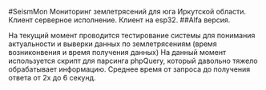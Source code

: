 #SeismMon
Мониторинг землетрясений для юга Иркутской области. Клиент серверное исполнение. Клиент на esp32. 
##Alfa версия.

На текущий момент проводится тестирование системы для понимания актуальности и выверки данных по землетрясениям (время возниконвения и время получения данных)
На данный момент используется скрипт для парсинга phpQuery, который давольно тяжело обрабатывает информацию. 
Среднее время от запроса до получения ответа от 2х до 6 секунд.
